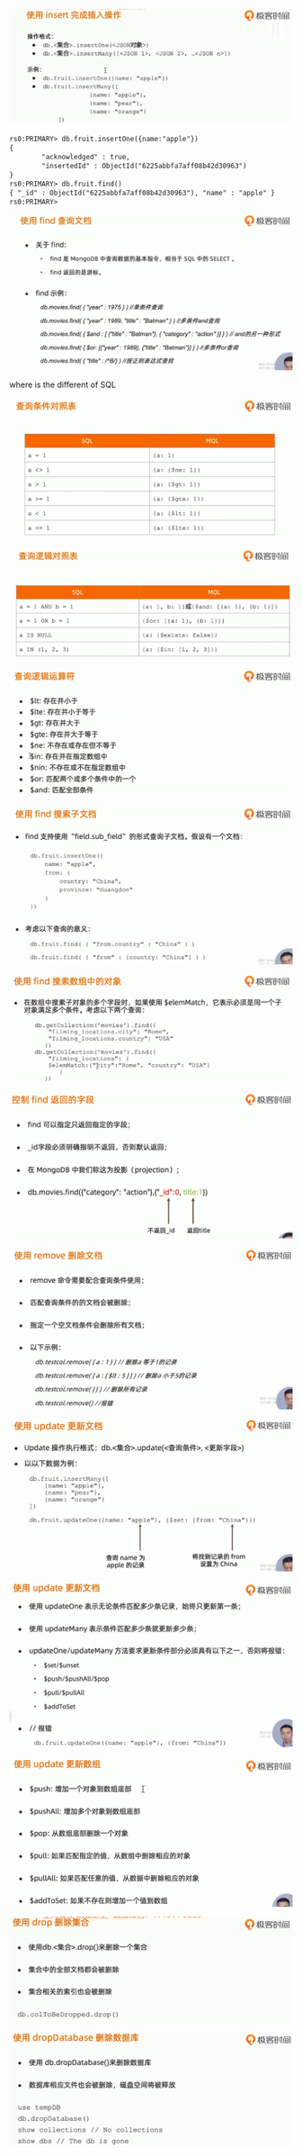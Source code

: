 ![1646635921661](README/1646635921661.png)

```shell
rs0:PRIMARY> db.fruit.insertOne({name:"apple"})
{
        "acknowledged" : true,
        "insertedId" : ObjectId("6225abbfa7aff08b42d30963")
}
rs0:PRIMARY> db.fruit.find()
{ "_id" : ObjectId("6225abbfa7aff08b42d30963"), "name" : "apple" }
rs0:PRIMARY> 
```

![1646636015467](README/1646636015467.png)

 

where is the different of SQL

![1646636093679](README/1646636093679.png)

![1646636107130](README/1646636107130.png)

![1646636159341](README/1646636159341.png)

![1646636183457](README/1646636183457.png)

![1646636262080](README/1646636262080.png)

![1646636272700](README/1646636272700.png)

![1646636292742](README/1646636292742.png)

![1646636312254](README/1646636312254.png)

![1646636341841](README/1646636341841.png)

![1646636353497](README/1646636353497.png)

![1646636384600](README/1646636384600.png)

![1646636421224](README/1646636421224.png)